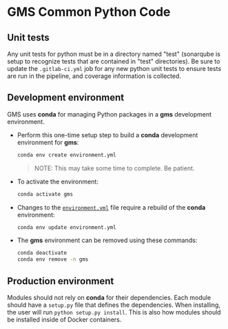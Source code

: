 # GMS Common Python Code

## Unit tests
Any unit tests for python must be in a directory named "test" (sonarqube is setup
to recognize tests that are contained in "test" directories). Be sure to update
the `.gitlab-ci.yml` job for any new python unit tests to ensure tests are run in the pipeline,
and coverage information is collected.

## Development environment
GMS uses **conda** for managing Python packages in a **gms**
development environment.

* Perform this one-time setup step to build a **conda** development environment for **gms**:
  ```bash
  conda env create environment.yml
  ```
  > NOTE: This may take some time to complete. Be patient.

* To activate the environment:
  ```bash
  conda activate gms
  ```
* Changes to the [`environment.yml`](./environment.yml) file require a rebuild of 
  the **conda** environment:
  ```bash
  conda env update environment.yml

* The **gms** environment can be removed using these commands:
  ```bash
  conda deactivate
  conda env remove -n gms
  ```

## Production environment
Modules should not rely on **conda** for their dependencies. Each module should have a
`setup.py` file that defines the dependencies. When installing, the user will run
`python setup.py install`. This is also how modules should be installed inside of Docker
containers.
